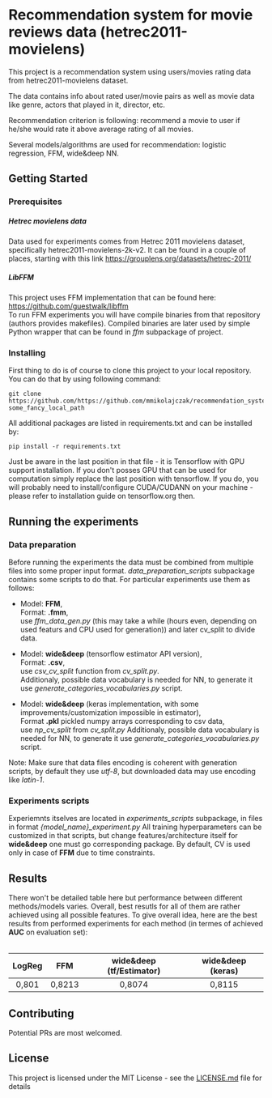 # Recommendation system for movie reviews data (hetrec2011-movielens)

This project is a recommendation system using users/movies rating data from hetrec2011-movielens dataset.

The data contains info about rated user/movie pairs as well as movie data like genre, actors that played in it, director, etc.

Recommendation criterion is following: recommend a movie to user
if he/she would rate it above average rating of all movies.

Several models/algorithms are used for recommendation: logistic regression, FFM, wide&deep NN.

## Getting Started

### Prerequisites

##### Hetrec movielens data

Data used for experiments comes from Hetrec 2011 movielens dataset, specifically hetrec2011-movielens-2k-v2. It can be found in a couple of places,
starting with this link https://grouplens.org/datasets/hetrec-2011/

##### LibFFM

This project uses FFM implementation that can be found here: https://github.com/guestwalk/libffm<br/>
To run FFM experiments you will have compile binaries from that repository (authors provides makefiles).
Compiled binaries are later used by simple Python wrapper that can be found in <i>ffm</i> subpackage of project.

### Installing

First thing to do is of course to clone this project to your local repository. You can do that by using following command:

```
git clone https://github.com/https://github.com/mmikolajczak/recommendation_system_hetrec2011_movielens some_fancy_local_path
```

All additional packages are listed in requirements.txt and can be installed by:

```
pip install -r requirements.txt
```

Just be aware in the last position in that file - it is Tensorflow with GPU support installation. If you don't posses GPU that
can be used for computation simply replace the last position with tensorflow. If you do, you will probably need
to install/configure CUDA/CUDANN on your machine - please refer to installation guide on tensorflow.org then.

## Running the experiments

### Data preparation

Before running the experiments the data must be combined from multiple files into some proper input format.
<i>data_preparation_scripts</i> subpackage contains some scripts to do that. For particular
experiments use them as follows:
- Model: <b>FFM</b>,<br/>
Format: <b>.fmm</b>, <br/>
use <i>ffm_data_gen.py</i> (this may take a while (hours even, depending on used featurs and CPU used for generation))
and later cv_split to divide data.

- Model: <b>wide&deep</b> (tensorflow estimator API version),<br/>
Format: <b>.csv</b>,<br/>
use <i>csv_cv_split</i> function from <i>cv_split.py</i>.<br/>
Additionaly, possible data vocabulary is needed for NN, to generate it use <i>generate_categories_vocabularies.py</i> script.


- Model: <b>wide&deep</b> (keras implementation, with some improvements/customization impossible in estimator),<br/>
Format <b>.pkl</b> pickled numpy arrays corresponding to csv data,<br/>
use <i>np_cv_split</i> from <i>cv_split.py</i>
Additionaly, possible data vocabulary is needed for NN, to generate it use <i>generate_categories_vocabularies.py</i> script.

Note: Make sure that data files encoding is coherent with generation scripts, by
default they use <i>utf-8</i>, but downloaded data may use encoding like <i>latin-1</i>.


### Experiments scripts

Experiemnts itselves are located in <i>experiments_scripts</i> subpackage, in files in format <i>{model_name}_experiment.py</i>
All training hyperparameters can be customized in that scripts, but change features/architecture itself for <b>wide&deep</b> one must go
corresponding package. By default, CV is used only in case of <b>FFM</b> due to time constraints.

## Results

There won't be detailed table here but performance between different methods/models varies. Overall, best resutls for all
of them are rather achieved using all possible features. To give overall idea, here are the best results from performed experiments
for each method (in termes of achieved <b>AUC</b> on evaluation set):<br/><br/>

| LogReg | FFM        | wide&deep (tf/Estimator)| wide&deep (keras)|
|:-------------:|:-------------:|:-------------:|:-----:|
| 0,801 | 0,8213    | 0,8074 | 0,8115 |


## Contributing

Potential PRs are most welcomed.

## License

This project is licensed under the MIT License - see the [LICENSE.md](LICENSE.md) file for details


